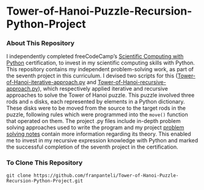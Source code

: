 # Tower-of-Hanoi-Puzzle-Recursion-Python-Project
### About This Repository
I independently completed freeCodeCamp’s [Scientific Computing with Python](https://www.freecodecamp.org/learn/scientific-computing-with-python/) certification, to invest in my scientific computing skills with Python. This repository contains my independent problem-solving work, as part of the seventh project in this curriculum. I devised two scripts for this ([Tower-of-Hanoi-iterative-approach.py](https://github.com/franpanteli/Tower-of-Hanoi-Puzzle-Recursion-Python-Project/blob/main/Tower-of-Hanoi-iterative-approach.py) and [Tower-of-Hanoi-recursive-approach.py](https://github.com/franpanteli/Tower-of-Hanoi-Puzzle-Recursion-Python-Project/blob/main/Tower-of-Hanoi-recursive-approach.py)), which respectively applied iterative and recursive approaches to solve the Tower of Hanoi puzzle. This puzzle involved three rods and `n` disks, each represented by elements in a Python dictionary. These disks were to be moved from the source to the target rods in the puzzle, following rules which were programmed into the `move()` function that operated on them. The project .py files include in-depth problem solving approaches used to write the program and my project [problem solving notes](https://github.com/franpanteli/Tower-of-Hanoi-Puzzle-Recursion-Python-Project/blob/main/Tower%20of%20Hanoi%20Problem%20Solving%20Thought%20Process%20Notes.txt) contain more information regarding its theory. This enabled me to invest in my recursive expression knowledge with Python and marked the successful completion of the seventh project in the certification.

### To Clone This Repository
```
git clone https://github.com/franpanteli/Tower-of-Hanoi-Puzzle-Recursion-Python-Project.git
```
